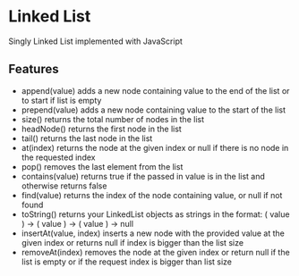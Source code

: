 # Linked List

Singly Linked List implemented with JavaScript

## Features
- append(value) adds a new node containing value to the end of the list or to start if list is empty
- prepend(value) adds a new node containing value to the start of the list
- size() returns the total number of nodes in the list
- headNode() returns the first node in the list
- tail() returns the last node in the list
- at(index) returns the node at the given index or null if there is no node in the requested index
- pop() removes the last element from the list
- contains(value) returns true if the passed in value is in the list and otherwise returns false
- find(value) returns the index of the node containing value, or null if not found
- toString() returns your LinkedList objects as strings in the format: ( value ) -> ( value ) -> ( value ) -> null
- insertAt(value, index) inserts a new node with the provided value at the given index or returns null if index is bigger than the list size
- removeAt(index) removes the node at the given index or return null if the list is empty or if the request index is bigger than list size


